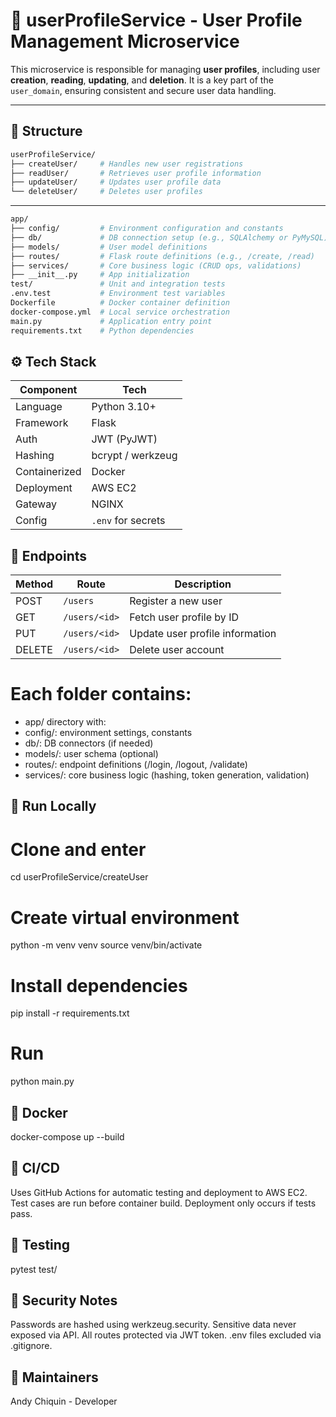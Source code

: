 # 👤 userProfileService - User Profile Management Microservice

This microservice is responsible for managing **user profiles**, including user **creation**, **reading**, **updating**, and **deletion**. It is a key part of the `user_domain`, ensuring consistent and secure user data handling.

---

## 🧩 Structure

```bash
userProfileService/
├── createUser/     # Handles new user registrations
├── readUser/       # Retrieves user profile information
├── updateUser/     # Updates user profile data
└── deleteUser/     # Deletes user profiles
```
---

```bash
app/
├── config/         # Environment configuration and constants
├── db/             # DB connection setup (e.g., SQLAlchemy or PyMySQL)
├── models/         # User model definitions
├── routes/         # Flask route definitions (e.g., /create, /read)
├── services/       # Core business logic (CRUD ops, validations)
├── __init__.py     # App initialization
test/               # Unit and integration tests
.env.test           # Environment test variables
Dockerfile          # Docker container definition
docker-compose.yml  # Local service orchestration
main.py             # Application entry point
requirements.txt    # Python dependencies
```
## ⚙️ Tech Stack
| Component     | Tech               |
| ------------- | ------------------ |
| Language      | Python 3.10+       |
| Framework     | Flask              |
| Auth          | JWT (PyJWT)        |
| Hashing       | bcrypt / werkzeug  |
| Containerized | Docker             |
| Deployment    | AWS EC2            |
| Gateway       | NGINX              |
| Config        | `.env` for secrets |

## 📡 Endpoints
| Method | Route         | Description                     |
| ------ | ------------- | ------------------------------- |
| POST   | `/users`      | Register a new user             |
| GET    | `/users/<id>` | Fetch user profile by ID        |
| PUT    | `/users/<id>` | Update user profile information |
| DELETE | `/users/<id>` | Delete user account             |


# Each folder contains:

- app/ directory with:
- config/: environment settings, constants
- db/: DB connectors (if needed)
- models/: user schema (optional)
- routes/: endpoint definitions (/login, /logout, /validate)
- services/: core business logic (hashing, token generation, validation)



## 🚀 Run Locally
# Clone and enter
cd userProfileService/createUser

# Create virtual environment
python -m venv venv
source venv/bin/activate

# Install dependencies
pip install -r requirements.txt

# Run
python main.py

## 🐳 Docker
docker-compose up --build

## 🔄 CI/CD
Uses GitHub Actions for automatic testing and deployment to AWS EC2.
Test cases are run before container build.
Deployment only occurs if tests pass.

## 🧪 Testing
pytest test/

## 🔐 Security Notes
Passwords are hashed using werkzeug.security.
Sensitive data never exposed via API.
All routes protected via JWT token.
.env files excluded via .gitignore.

## 🧠 Maintainers
Andy Chiquin - Developer 
